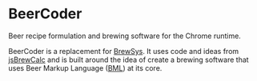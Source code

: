 BeerCoder
=========

Beer recipe formulation and brewing software for the Chrome runtime.

BeerCoder is a replacement for [BrewSys](https://github.com/frodare/BrewSys).
It uses code and ideas from [jsBrewCalc](https://github.com/frodare/jsBrewCalc) and is built around
the idea of create a brewing software that uses Beer Markup Language ([BML](https://github.com/frodare/beer-markup))
at its core.
